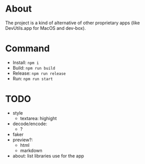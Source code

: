 # About

The project is a kind of alternative of other proprietary apps (like DevUtils.app for MacOS and dev-box).

# Command

- Install: `npm i`
- Build: `npm run build`
- Release: `npm run release`
- Run: `npm run start`

# TODO

- style
  - textarea: highight
- decode/encode:
  - ?
- faker
- preview?:
  - html
  - markdown
- about: list libraries use for the app
